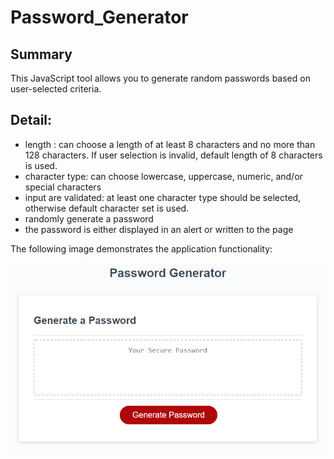 # Password_Generator

## Summary

This JavaScript tool allows you to generate random passwords based on user-selected criteria. 

## Detail:
- length : can choose a length of at least 8 characters and no more than 128 characters. If user selection is invalid, default length of 8 characters is used.
- character type: can choose lowercase, uppercase, numeric, and/or special characters
-  input are validated: at least one character type should be selected, otherwise default character set is used.
- randomly generate a password 
- the password is either displayed in an alert or written to the page

The following image demonstrates the application functionality:

![password generator demo](./Assets/03-javascript-homework-demo.png)
